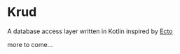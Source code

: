 # Krud

A database access layer written in Kotlin inspired by [Ecto](https://hexdocs.pm/ecto/Ecto.html)

more to come...